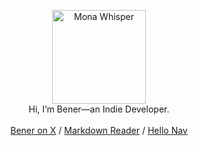 <p align="center">
  <img src="https://github.githubassets.com/images/mona-whisper.gif" alt="Mona Whisper" width="150"/>
  <br/>
  <span>Hi, I’m Bener—an Indie Developer.</span>
  <br/>
  <br/>
  <a href="https://x.com/BenerHero">Bener on X</a> / 
  <a href="https://md-reader.github.io">Markdown Reader</a> / 
  <a href="https://hello-nav.github.io">Hello Nav</a>
</p>
